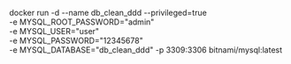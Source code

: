 docker run -d --name db_clean_ddd --privileged=true \
-e MYSQL_ROOT_PASSWORD="admin" \
-e MYSQL_USER="user" \
-e MYSQL_PASSWORD="12345678" \
-e MYSQL_DATABASE="db_clean_ddd" -p 3309:3306 bitnami/mysql:latest
